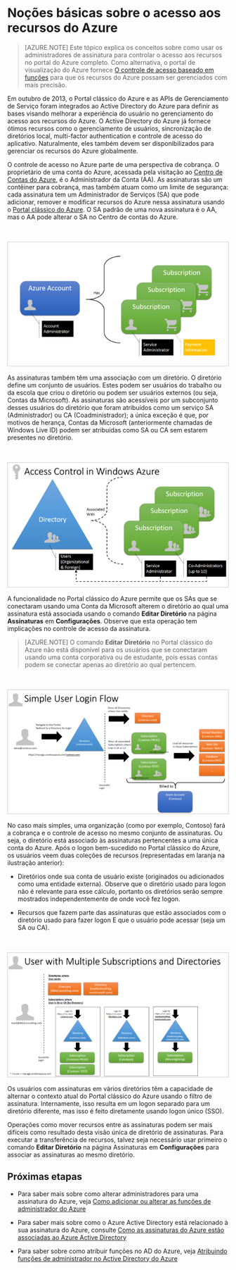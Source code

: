 <properties
    pageTitle="Noções básicas sobre o acesso aos recursos no Azure | Microsoft Azure" 
    description="Este tópico explica os conceitos sobre como usar os administradores de assinatura para controlar o acesso aos recursos no portal do Azure completo."
    services="active-directory"
    documentationCenter=""
    authors="MarkusVi"
    manager="femila"
    editor=""/>

<tags
    ms.service="active-directory"
    ms.workload="identity"
    ms.tgt_pltfrm="na"
    ms.devlang="na"
    ms.topic="article"
    ms.date="10/10/2016"
    ms.author="markusvi"/>



# <a name="understanding-resource-access-in-azure"></a>Noções básicas sobre o acesso aos recursos do Azure


> [AZURE.NOTE] Este tópico explica os conceitos sobre como usar os administradores de assinatura para controlar o acesso aos recursos no portal do Azure completo. Como alternativa, o portal de visualização do Azure fornece [O controle de acesso baseado em funções](role-based-access-control-configure.md) para que os recursos do Azure possam ser gerenciados com mais precisão.

Em outubro de 2013, o Portal clássico do Azure e as APIs de Gerenciamento de Serviço foram integrados ao Active Directory do Azure para definir as bases visando melhorar a experiência do usuário no gerenciamento do acesso aos recursos do Azure. O Active Directory do Azure já fornece ótimos recursos como o gerenciamento de usuários, sincronização de diretórios local, multi-factor authentication e controle de acesso do aplicativo. Naturalmente, eles também devem ser disponibilizados para gerenciar os recursos do Azure globalmente.

O controle de acesso no Azure parte de uma perspectiva de cobrança. O proprietário de uma conta do Azure, acessada pela visitação ao [Centro de Contas do Azure](https://account.windowsazure.com/subscriptions), é o Administrador da Conta (AA). As assinaturas são um contêiner para cobrança, mas também atuam como um limite de segurança: cada assinatura tem um Administrador de Serviços (SA) que pode adicionar, remover e modificar recursos do Azure nessa assinatura usando o [Portal clássico do Azure](https://manage.windowsazure.com/). O SA padrão de uma nova assinatura é o AA, mas o AA pode alterar o SA no Centro de contas do Azure.

<br><br>![Contas do Azure][1]

As assinaturas também têm uma associação com um diretório. O diretório define um conjunto de usuários. Estes podem ser usuários do trabalho ou da escola que criou o diretório ou podem ser usuários externos (ou seja, Contas da Microsoft). As assinaturas são acessíveis por um subconjunto desses usuários do diretório que foram atribuídos como um serviço SA (Administrador) ou CA (Coadministrador); a única exceção é que, por motivos de herança, Contas da Microsoft (anteriormente chamadas de Windows Live ID) podem ser atribuídas como SA ou CA sem estarem presentes no diretório.

<br><br>![Controle de acesso no Azure][2]


A funcionalidade no Portal clássico do Azure permite que os SAs que se conectaram usando uma Conta da Microsoft alterem o diretório ao qual uma assinatura está associada usando o comando **Editar Diretório** na página **Assinaturas** em **Configurações**. Observe que esta operação tem implicações no controle de acesso da assinatura.



> [AZURE.NOTE] O comando **Editar Diretório** no Portal clássico do Azure não está disponível para os usuários que se conectaram usando uma conta corporativa ou de estudante, pois essas contas podem se conectar apenas ao diretório ao qual pertencem.

<br><br>![Fluxo de Logon de Usuário Simples][3]

No caso mais simples, uma organização (como por exemplo, Contoso) fará a cobrança e o controle de acesso no mesmo conjunto de assinaturas. Ou seja, o diretório está associado às assinaturas pertencentes a uma única conta do Azure. Após o logon bem-sucedido no Portal clássico do Azure, os usuários veem duas coleções de recursos (representadas em laranja na ilustração anterior):


- Diretórios onde sua conta de usuário existe (originados ou adicionados como uma entidade externa). Observe que o diretório usado para logon não é relevante para esse cálculo, portanto os diretórios serão sempre mostrados independentemente de onde você fez logon.

- Recursos que fazem parte das assinaturas que estão associados com o diretório usado para fazer logon E que o usuário pode acessar (seja um SA ou CA).


<br><br>![Usuário com Várias Assinaturas e Diretórios][4]


Os usuários com assinaturas em vários diretórios têm a capacidade de alternar o contexto atual do Portal clássico do Azure usando o filtro de assinatura. Internamente, isso resulta em um logon separado para um diretório diferente, mas isso é feito diretamente usando logon único (SSO).

Operações como mover recursos entre as assinaturas podem ser mais difíceis como resultado desta visão única de diretório de assinaturas. Para executar a transferência de recursos, talvez seja necessário usar primeiro o comando **Editar Diretório** na página Assinaturas em **Configurações** para associar as assinaturas ao mesmo diretório.

## <a name="next-steps"></a>Próximas etapas

- Para saber mais sobre como alterar administradores para uma assinatura do Azure, veja [Como adicionar ou alterar as funções de administrador do Azure](../billing-add-change-azure-subscription-administrator.md)

- Para saber mais sobre como o Azure Active Directory está relacionado à sua assinatura do Azure, consulte [Como as assinaturas do Azure estão associadas ao Azure Active Directory](active-directory-how-subscriptions-associated-directory.md)

- Para saber sobre como atribuir funções no AD do Azure, veja [Atribuindo funções de administrador no Active Directory do Azure](active-directory-assign-admin-roles.md)



<!--Image references-->
[1]: ./media/active-directory-understanding-resource-access/IC707931.png
[2]: ./media/active-directory-understanding-resource-access/IC707932.png
[3]: ./media/active-directory-understanding-resource-access/IC707933.png
[4]: ./media/active-directory-understanding-resource-access/IC707934.png



<!--HONumber=Oct16_HO2-->


